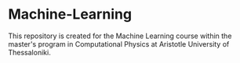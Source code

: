 # Machine-Learning
This repository is created for the Machine Learning course within the master's program in Computational Physics at Aristotle University of Thessaloniki.
